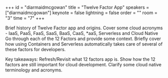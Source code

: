 ﻿+++
id = "diarmaidmcgowan"
title = "Twelve Factor App"
speakers = ["diarmaidmcgowan"]
keynote = false
lightning = false
order = ""
room = "3"
time = "7"
+++

Brief history of Twelve Factor app and origins.
Cover some cloud acronyms - IaaS, PaaS, FaaS, SaaS, BaaS, CaaS, *aaS, Serverless and Cloud Native
Go through each of the 12 Factors and provide some context.
Briefly cover how using Containers and Serverless automatically takes care of several of these factors for developers.

Key takeaways:
Refresh/Revisit what 12 factors app is.
Show how the 12 factors are still important for cloud development.
Clarify some cloud native terminology and acronyms.